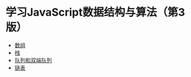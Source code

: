 # 学习JavaScript数据结构与算法（第3版）

- [数组](./array.md)
- [栈](./stack.md)
- [队列和双端队列](./queue.md)
- [链表](./linked-list.md)
